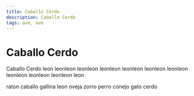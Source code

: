 ```yaml
---
title: Caballo Cerdo
description: Caballo Cerdo
tags: ave, ave
---
```


# Caballo Cerdo

Caballo Cerdo leon leonleon leonleon leonleon leonleon leonleon leonleon leonleon leonleon leonleon leon

raton caballo gallina leon oveja zorro perro conejo gato cerdo